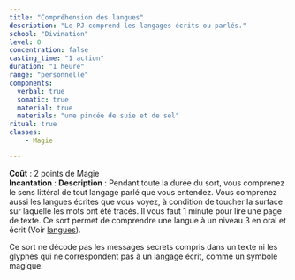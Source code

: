 ```yaml
---
title: "Compréhension des langues"
description: "Le PJ comprend les langages écrits ou parlés."
school: "Divination"
level: 0
concentration: false
casting_time: "1 action"
duration: "1 heure"
range: "personnelle"
components:
  verbal: true
  somatic: true
  material: true
  materials: "une pincée de suie et de sel"
ritual: true
classes:
    - Magie

---
```

**Coût** : 2 points de Magie  
**Incantation** : 
**Description** : Pendant toute la durée du sort, vous comprenez le sens littéral de tout langage parlé que vous entendez. Vous comprenez aussi les langues écrites que vous voyez, à condition de toucher la surface sur laquelle les mots ont été tracés. Il vous faut 1 minute pour lire une page de texte. Ce sort permet de comprendre une langue à un niveau 3 en oral et écrit (Voir [langues](/langues)).   

Ce sort ne décode pas les messages secrets compris dans un texte ni les glyphes qui ne correspondent pas à un langage écrit, comme un symbole magique.
